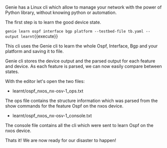 Genie has a Linux cli which allow to manage your network with the power of
Python library, without knowing python or automation.

The first step is to learn the good device state.

`genie learn ospf interface bgp platform --testbed-file tb.yaml --output learnt`{{execute}}

This cli uses the Genie cli to learn the whole Ospf, Interface, Bgp and your
platform and saving it to file. 

Genie cli stores the device output and the parsed output for each feature and
device. As each feature is parsed, we can now easily compare between states.

With the editor let's open the two files:

* learnt/ospf_nxos_nx-osv-1_ops.txt

The ops file contains the structure information which was parsed from the show
commands for the feature Ospf on the nxos device.

* learnt/ospf_nxos_nx-osv-1_console.txt

The console file contains all the cli which were sent to learn Ospf on the nxos
device.


Thats it! We are now ready for our disaster to happen!
